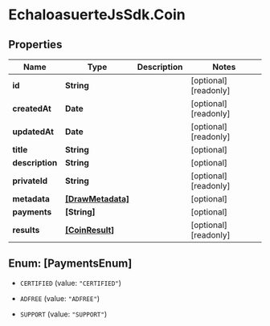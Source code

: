 # EchaloasuerteJsSdk.Coin

## Properties

Name | Type | Description | Notes
------------ | ------------- | ------------- | -------------
**id** | **String** |  | [optional] [readonly] 
**createdAt** | **Date** |  | [optional] [readonly] 
**updatedAt** | **Date** |  | [optional] [readonly] 
**title** | **String** |  | [optional] 
**description** | **String** |  | [optional] 
**privateId** | **String** |  | [optional] [readonly] 
**metadata** | [**[DrawMetadata]**](DrawMetadata.md) |  | [optional] 
**payments** | **[String]** |  | [optional] 
**results** | [**[CoinResult]**](CoinResult.md) |  | [optional] [readonly] 



## Enum: [PaymentsEnum]


* `CERTIFIED` (value: `"CERTIFIED"`)

* `ADFREE` (value: `"ADFREE"`)

* `SUPPORT` (value: `"SUPPORT"`)




